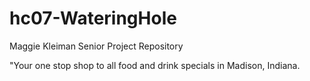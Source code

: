 # hc07-WateringHole
Maggie Kleiman Senior Project Repository

"Your one stop shop to all food and drink specials in Madison, Indiana. 
